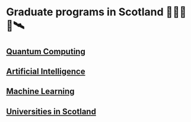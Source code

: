 # Graduate programs in Scotland 🏴󠁧󠁢󠁳󠁣󠁴󠁿🔬🧬🔭🛰️

## [Quantum Computing](quantum-computing.md)
## [Artificial Intelligence](artificial-intelligence.md)
## [Machine Learning](machine-learning.md)
## [Universities in Scotland](universities-in-scotland.md)
